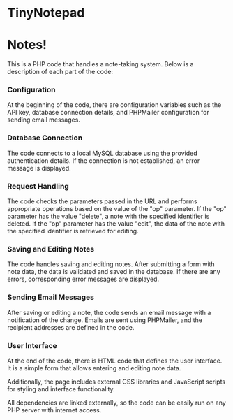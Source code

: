 # TinyNotepad

# Notes!

This is a PHP code that handles a note-taking system. Below is a description of each part of the code:

### Configuration

At the beginning of the code, there are configuration variables such as the API key, database connection details, and PHPMailer configuration for sending email messages.

### Database Connection

The code connects to a local MySQL database using the provided authentication details. If the connection is not established, an error message is displayed.

### Request Handling

The code checks the parameters passed in the URL and performs appropriate operations based on the value of the "op" parameter. If the "op" parameter has the value "delete", a note with the specified identifier is deleted. If the "op" parameter has the value "edit", the data of the note with the specified identifier is retrieved for editing.

### Saving and Editing Notes

The code handles saving and editing notes. After submitting a form with note data, the data is validated and saved in the database. If there are any errors, corresponding error messages are displayed.

### Sending Email Messages

After saving or editing a note, the code sends an email message with a notification of the change. Emails are sent using PHPMailer, and the recipient addresses are defined in the code.

### User Interface

At the end of the code, there is HTML code that defines the user interface. It is a simple form that allows entering and editing note data.

Additionally, the page includes external CSS libraries and JavaScript scripts for styling and interface functionality.

All dependencies are linked externally, so the code can be easily run on any PHP server with internet access.
